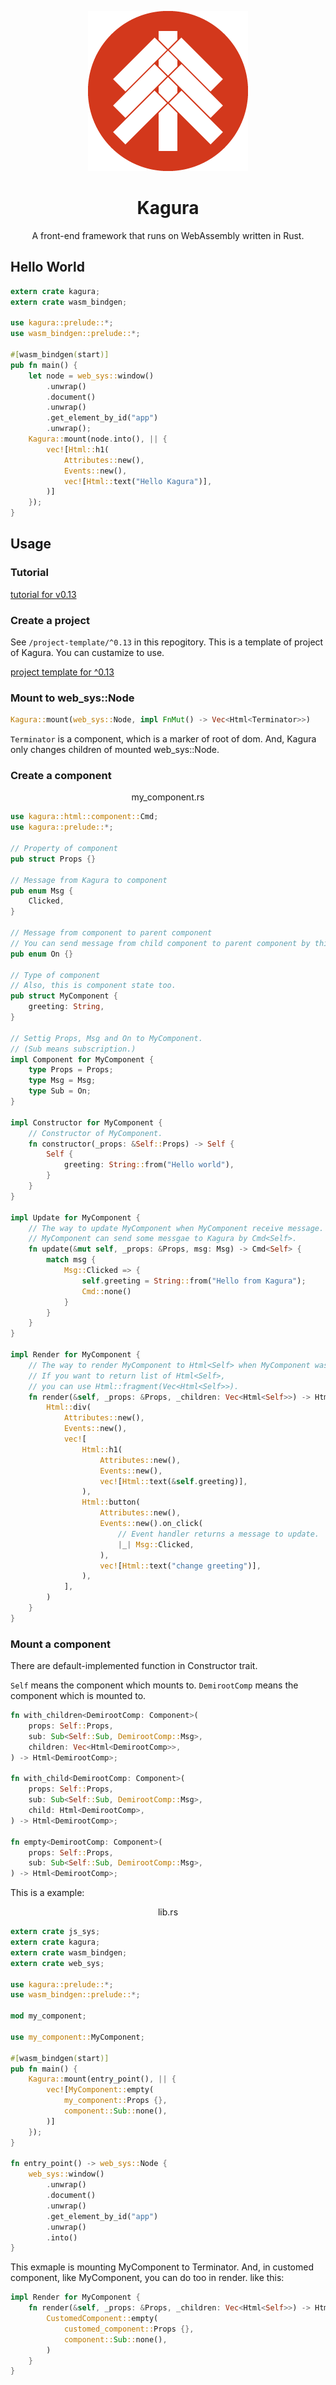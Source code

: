<div align="center">

![logo](./kagura/kagura.png)

# Kagura

A front-end framework that runs on WebAssembly written in Rust.

</div>

## Hello World

```rust
extern crate kagura;
extern crate wasm_bindgen;

use kagura::prelude::*;
use wasm_bindgen::prelude::*;

#[wasm_bindgen(start)]
pub fn main() {
    let node = web_sys::window()
        .unwrap()
        .document()
        .unwrap()
        .get_element_by_id("app")
        .unwrap();
    Kagura::mount(node.into(), || {
        vec![Html::h1(
            Attributes::new(),
            Events::new(),
            vec![Html::text("Hello Kagura")],
        )]
    });
}
```

## Usage

### Tutorial

[tutorial for v0.13](./docs/^0.13/index.md)

### Create a project

See `/project-template/^0.13` in this repogitory. This is a template of project of Kagura. You can custamize to use.

[project template for ^0.13](./project-template/^0.13/)

### Mount to web_sys::Node

```rust
Kagura::mount(web_sys::Node, impl FnMut() -> Vec<Html<Terminator>>)
```

`Terminator` is a component, which is a marker of root of dom. And, Kagura only changes children of mounted web_sys::Node.

### Create a component

<div align="center">
my_component.rs
</div>

```rust
use kagura::html::component::Cmd;
use kagura::prelude::*;

// Property of component
pub struct Props {}

// Message from Kagura to component
pub enum Msg {
    Clicked,
}

// Message from component to parent component
// You can send message from child component to parent component by this.
pub enum On {}

// Type of component
// Also, this is component state too.
pub struct MyComponent {
    greeting: String,
}

// Settig Props, Msg and On to MyComponent.
// (Sub means subscription.)
impl Component for MyComponent {
    type Props = Props;
    type Msg = Msg;
    type Sub = On;
}

impl Constructor for MyComponent {
    // Constructor of MyComponent.
    fn constructor(_props: &Self::Props) -> Self {
        Self {
            greeting: String::from("Hello world"),
        }
    }
}

impl Update for MyComponent {
    // The way to update MyComponent when MyComponent receive message.
    // MyComponent can send some messgae to Kagura by Cmd<Self>.
    fn update(&mut self, _props: &Props, msg: Msg) -> Cmd<Self> {
        match msg {
            Msg::Clicked => {
                self.greeting = String::from("Hello from Kagura");
                Cmd::none()
            }
        }
    }
}

impl Render for MyComponent {
    // The way to render MyComponent to Html<Self> when MyComponent was updated.
    // If you want to return list of Html<Self>,
    // you can use Html::fragment(Vec<Html<Self>>).
    fn render(&self, _props: &Props, _children: Vec<Html<Self>>) -> Html<Self> {
        Html::div(
            Attributes::new(),
            Events::new(),
            vec![
                Html::h1(
                    Attributes::new(),
                    Events::new(),
                    vec![Html::text(&self.greeting)],
                ),
                Html::button(
                    Attributes::new(),
                    Events::new().on_click(
                        // Event handler returns a message to update.
                        |_| Msg::Clicked,
                    ),
                    vec![Html::text("change greeting")],
                ),
            ],
        )
    }
}
```

### Mount a component

There are default-implemented function in Constructor trait.

`Self` means the component which mounts to. `DemirootComp` means the component which is mounted to.

```rust
fn with_children<DemirootComp: Component>(
    props: Self::Props,
    sub: Sub<Self::Sub, DemirootComp::Msg>,
    children: Vec<Html<DemirootComp>>,
) -> Html<DemirootComp>;

fn with_child<DemirootComp: Component>(
    props: Self::Props,
    sub: Sub<Self::Sub, DemirootComp::Msg>,
    child: Html<DemirootComp>,
) -> Html<DemirootComp>;

fn empty<DemirootComp: Component>(
    props: Self::Props,
    sub: Sub<Self::Sub, DemirootComp::Msg>,
) -> Html<DemirootComp>;
```

This is a example:

<div align="center">
lib.rs
</div>

```rust
extern crate js_sys;
extern crate kagura;
extern crate wasm_bindgen;
extern crate web_sys;

use kagura::prelude::*;
use wasm_bindgen::prelude::*;

mod my_component;

use my_component::MyComponent;

#[wasm_bindgen(start)]
pub fn main() {
    Kagura::mount(entry_point(), || {
        vec![MyComponent::empty(
            my_component::Props {},
            component::Sub::none(),
        )]
    });
}

fn entry_point() -> web_sys::Node {
    web_sys::window()
        .unwrap()
        .document()
        .unwrap()
        .get_element_by_id("app")
        .unwrap()
        .into()
}

```

This exmaple is mounting MyComponent to Terminator. And, in customed component, like MyComponent, you can do too in render. like this:

```rust
impl Render for MyComponent {
    fn render(&self, _props: &Props, _children: Vec<Html<Self>>) -> Html<Self> {
        CustomedComponent::empty(
            customed_component::Props {},
            component::Sub::none(),
        )
    }
}
```
